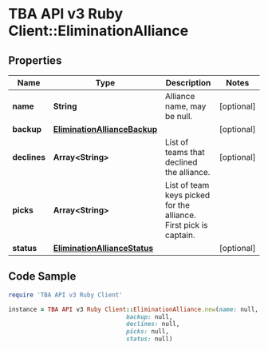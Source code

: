 # TBA API v3 Ruby Client::EliminationAlliance

## Properties

Name | Type | Description | Notes
------------ | ------------- | ------------- | -------------
**name** | **String** | Alliance name, may be null. | [optional] 
**backup** | [**EliminationAllianceBackup**](EliminationAllianceBackup.md) |  | [optional] 
**declines** | **Array&lt;String&gt;** | List of teams that declined the alliance. | [optional] 
**picks** | **Array&lt;String&gt;** | List of team keys picked for the alliance. First pick is captain. | 
**status** | [**EliminationAllianceStatus**](EliminationAllianceStatus.md) |  | [optional] 

## Code Sample

```ruby
require 'TBA API v3 Ruby Client'

instance = TBA API v3 Ruby Client::EliminationAlliance.new(name: null,
                                 backup: null,
                                 declines: null,
                                 picks: null,
                                 status: null)
```


